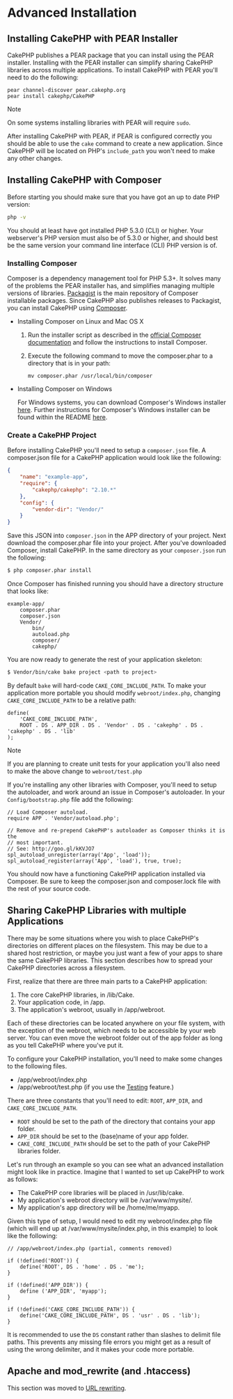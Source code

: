 # Advanced Installation

## Installing CakePHP with PEAR Installer

CakePHP publishes a PEAR package that you can install using the PEAR installer.
Installing with the PEAR installer can simplify sharing CakePHP libraries
across multiple applications. To install CakePHP with PEAR you'll need to do the
following:

    pear channel-discover pear.cakephp.org
    pear install cakephp/CakePHP

> [!NOTE]
> On some systems installing libraries with PEAR will require `sudo`.

After installing CakePHP with PEAR, if PEAR is configured correctly you should
be able to use the `cake` command to create a new application. Since CakePHP
will be located on PHP's `include_path` you won't need to make any other
changes.

## Installing CakePHP with Composer

Before starting you should make sure that you have got an up to date PHP
version:

``` bash
php -v
```

You should at least have got installed PHP 5.3.0 (CLI) or higher.
Your webserver's PHP version must also be of 5.3.0 or higher, and should best be
the same version your command line interface (CLI) PHP version is of.

### Installing Composer

Composer is a dependency management tool for PHP 5.3+. It solves many of the
problems the PEAR installer has, and simplifies managing multiple versions of
libraries. [Packagist](https://packagist.org/) is the main repository of
Composer installable packages. Since CakePHP also publishes releases to
Packagist, you can install CakePHP using [Composer](https://getcomposer.org).

- Installing Composer on Linux and Mac OS X

  1.  Run the installer script as described in the
      [official Composer documentation](https://getcomposer.org/download/)
      and follow the instructions to install Composer.

  2.  Execute the following command to move the composer.phar to a directory
      that is in your path:

          mv composer.phar /usr/local/bin/composer

- Installing Composer on Windows

  For Windows systems, you can download Composer's Windows installer
  [here](https://github.com/composer/windows-setup/releases/). Further
  instructions for Composer's Windows installer can be found within the
  README [here](https://github.com/composer/windows-setup).

### Create a CakePHP Project

Before installing CakePHP you'll need to setup a `composer.json` file. A
composer.json file for a CakePHP application would look like the following:

``` json
{
    "name": "example-app",
    "require": {
        "cakephp/cakephp": "2.10.*"
    },
    "config": {
        "vendor-dir": "Vendor/"
    }
}
```

Save this JSON into `composer.json` in the APP directory of your project.
Next download the composer.phar file into your project. After you've downloaded
Composer, install CakePHP. In the same directory as your `composer.json` run
the following:

``` bash
$ php composer.phar install
```

Once Composer has finished running you should have a directory structure that looks like:

    example-app/
        composer.phar
        composer.json
        Vendor/
            bin/
            autoload.php
            composer/
            cakephp/

You are now ready to generate the rest of your application skeleton:

``` bash
$ Vendor/bin/cake bake project <path to project>
```

By default `bake` will hard-code `CAKE_CORE_INCLUDE_PATH`. To
make your application more portable you should modify `webroot/index.php`,
changing `CAKE_CORE_INCLUDE_PATH` to be a relative path:

    define(
        'CAKE_CORE_INCLUDE_PATH',
        ROOT . DS . APP_DIR . DS . 'Vendor' . DS . 'cakephp' . DS . 'cakephp' . DS . 'lib'
    );

> [!NOTE]
> If you are planning to create unit tests for your application you'll also
> need to make the above change to `webroot/test.php`

If you're installing any other libraries with Composer, you'll need to setup
the autoloader, and work around an issue in Composer's autoloader. In your
`Config/bootstrap.php` file add the following:

    // Load Composer autoload.
    require APP . 'Vendor/autoload.php';

    // Remove and re-prepend CakePHP's autoloader as Composer thinks it is the
    // most important.
    // See: http://goo.gl/kKVJO7
    spl_autoload_unregister(array('App', 'load'));
    spl_autoload_register(array('App', 'load'), true, true);

You should now have a functioning CakePHP application installed via Composer. Be
sure to keep the composer.json and composer.lock file with the rest of your
source code.

## Sharing CakePHP Libraries with multiple Applications

There may be some situations where you wish to place CakePHP's directories on
different places on the filesystem. This may be due to a shared host
restriction, or maybe you just want a few of your apps to share the same CakePHP
libraries. This section describes how to spread your CakePHP directories across
a filesystem.

First, realize that there are three main parts to a CakePHP application:

1.  The core CakePHP libraries, in /lib/Cake.
2.  Your application code, in /app.
3.  The application's webroot, usually in /app/webroot.

Each of these directories can be located anywhere on your file system, with the
exception of the webroot, which needs to be accessible by your web server. You
can even move the webroot folder out of the app folder as long as you tell
CakePHP where you've put it.

To configure your CakePHP installation, you'll need to make some changes to the
following files.

- /app/webroot/index.php
- /app/webroot/test.php (if you use the
  [Testing](development/testing.md) feature.)

There are three constants that you'll need to edit: `ROOT`, `APP_DIR`, and
`CAKE_CORE_INCLUDE_PATH`.

- `ROOT` should be set to the path of the directory that contains your app
  folder.
- `APP_DIR` should be set to the (base)name of your app folder.
- `CAKE_CORE_INCLUDE_PATH` should be set to the path of your CakePHP
  libraries folder.

Let's run through an example so you can see what an advanced installation might
look like in practice. Imagine that I wanted to set up CakePHP to work as
follows:

- The CakePHP core libraries will be placed in /usr/lib/cake.
- My application's webroot directory will be /var/www/mysite/.
- My application's app directory will be /home/me/myapp.

Given this type of setup, I would need to edit my webroot/index.php file (which
will end up at /var/www/mysite/index.php, in this example) to look like the
following:

    // /app/webroot/index.php (partial, comments removed)

    if (!defined('ROOT')) {
        define('ROOT', DS . 'home' . DS . 'me');
    }

    if (!defined('APP_DIR')) {
        define ('APP_DIR', 'myapp');
    }

    if (!defined('CAKE_CORE_INCLUDE_PATH')) {
        define('CAKE_CORE_INCLUDE_PATH', DS . 'usr' . DS . 'lib');
    }

It is recommended to use the `DS` constant rather than slashes to delimit file
paths. This prevents any missing file errors you might get as a result of using
the wrong delimiter, and it makes your code more portable.

## Apache and mod_rewrite (and .htaccess)

This section was moved to [URL rewriting](installation/url-rewriting.md).
